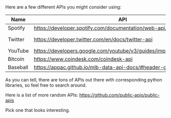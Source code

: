 ##

Here are a few different APIs you might consider using:

| Name     	| API                                                                   	| Python Library                              	|
|----------	|-----------------------------------------------------------------------	|---------------------------------------------	|
| Spotify  	| https://developer.spotify.com/documentation/web-api/reference/        	| https://spotipy.readthedocs.io/en/2.18.0/   	|
| Twitter  	| https://developer.twitter.com/en/docs/twitter-api                     	| https://pypi.org/project/python-twitter-v2/ 	|
| YouTube  	| https://developers.google.com/youtube/v3/guides/implementation/videos 	| https://pypi.org/project/python-youtube/    	|
| Bitcoin  	| https://www.coindesk.com/coindesk-api                                 	| https://pypi.org/project/coindesk/          	|
| Baseball 	| https://appac.github.io/mlb-data-api-docs/#header-getting-started     	| https://pypi.org/project/MLB-StatsAPI/      	|

As you can tell, there are tons of APIs out there with corresponding python libraries, so feel free to search around.

Here is a list of more random APIs: https://github.com/public-apis/public-apis

Pick one that looks interesting.
